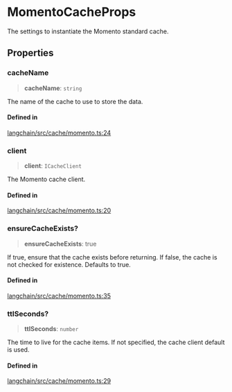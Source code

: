 MomentoCacheProps
=================

The settings to instantiate the Momento standard cache.

Properties[​](#properties "Direct link to Properties")
------------------------------------------------------

### cacheName[​](#cachename "Direct link to cacheName")

> **cacheName**: `string`

The name of the cache to use to store the data.

#### Defined in[​](#defined-in "Direct link to Defined in")

[langchain/src/cache/momento.ts:24](https://github.com/hwchase17/langchainjs/blob/46e1734/langchain/src/cache/momento.ts#L24)

### client[​](#client "Direct link to client")

> **client**: `ICacheClient`

The Momento cache client.

#### Defined in[​](#defined-in-1 "Direct link to Defined in")

[langchain/src/cache/momento.ts:20](https://github.com/hwchase17/langchainjs/blob/46e1734/langchain/src/cache/momento.ts#L20)

### ensureCacheExists?[​](#ensurecacheexists "Direct link to ensureCacheExists?")

> **ensureCacheExists**: true

If true, ensure that the cache exists before returning. If false, the cache is not checked for existence. Defaults to true.

#### Defined in[​](#defined-in-2 "Direct link to Defined in")

[langchain/src/cache/momento.ts:35](https://github.com/hwchase17/langchainjs/blob/46e1734/langchain/src/cache/momento.ts#L35)

### ttlSeconds?[​](#ttlseconds "Direct link to ttlSeconds?")

> **ttlSeconds**: `number`

The time to live for the cache items. If not specified, the cache client default is used.

#### Defined in[​](#defined-in-3 "Direct link to Defined in")

[langchain/src/cache/momento.ts:29](https://github.com/hwchase17/langchainjs/blob/46e1734/langchain/src/cache/momento.ts#L29)